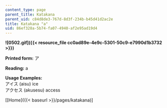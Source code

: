 ```yaml
---
content_type: page
parent_title: Katakana
parent_uid: c84d8de3-767d-8d3f-234b-b45d41d2ac2e
title: Katakana "a"
uid: 86ef328a-5b74-fa07-4940-af2e95ad19d4
---
```


**![0502.gif]({{< resource_file cc0ad89e-4e9c-5301-50c9-e7990d1b3732 >}})**

**Printed form:** ア

**Reading:** a

**Usage Examples:**  
アイス (aisu) ice  
アクセス (akusesu) access

\[[Home]({{< baseurl >}}/pages/katakana)\]